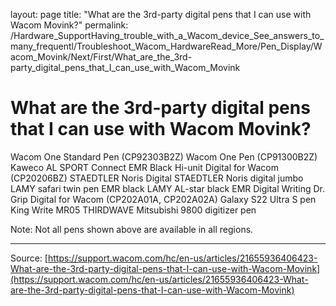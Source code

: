 layout: page
title: "What are the 3rd-party digital pens that I can use with Wacom Movink?"
permalink: /Hardware_SupportHaving_trouble_with_a_Wacom_device_See_answers_to_many_frequentl/Troubleshoot_Wacom_HardwareRead_More/Pen_Display/Wacom_Movink/Next/First/What_are_the_3rd-party_digital_pens_that_I_can_use_with_Wacom_Movink

# What are the 3rd-party digital pens that I can use with Wacom Movink?

Wacom One Standard Pen (CP92303B2Z)
Wacom One Pen (CP91300B2Z)
Kaweco AL SPORT Connect EMR Black
Hi-unit Digital for Wacom (CP20206BZ)
STAEDTLER Noris Digital
STAEDTLER Noris digital jumbo
LAMY safari twin pen EMR black
LAMY AL-star black EMR Digital Writing
Dr. Grip Digital for Wacom (CP202A01A, CP202A02A)
Galaxy S22 Ultra S pen
King Write MR05
THIRDWAVE Mitsubishi 9800 digitizer pen


Note: Not all pens shown above are available in all regions.

---
Source: [https://support.wacom.com/hc/en-us/articles/21655936406423-What-are-the-3rd-party-digital-pens-that-I-can-use-with-Wacom-Movink](https://support.wacom.com/hc/en-us/articles/21655936406423-What-are-the-3rd-party-digital-pens-that-I-can-use-with-Wacom-Movink)
